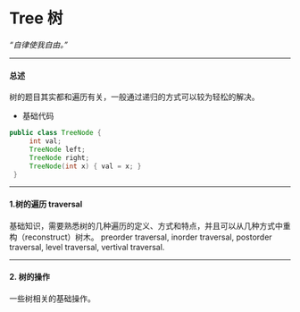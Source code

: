 # Tree  树
*“自律使我自由。”*

--------------------------------------------------------
#### 总述
树的题目其实都和遍历有关，一般通过递归的方式可以较为轻松的解决。
- 基础代码
``` java
public class TreeNode {
     int val;
     TreeNode left;
     TreeNode right;
     TreeNode(int x) { val = x; }
 }
```

--------------------------------------------------------
#### 1.树的遍历  traversal
基础知识，需要熟悉树的几种遍历的定义、方式和特点，并且可以从几种方式中重构（reconstruct）树木。
preorder traversal, inorder traversal, postorder traversal, level traversal, vertival traversal. 

--------------------------------------------------------
#### 2. 树的操作
一些树相关的基础操作。
